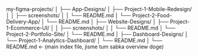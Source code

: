 my-figma-projects/
│
├── App-Designs/
│   ├── Project-1-Mobile-Redesign/
│   │   ├── screenshots/
│   │   └── README.md
│   └── Project-2-Food-Delivery-App/
│       └── README.md
│
├── Website-Designs/
│   ├── Project-1-Ecommerce-UI/
│   │   ├── screenshots/
│   │   └── README.md
│   └── Project-2-Portfolio-Site/
│       └── README.md
│
├── Dashboard-Designs/
│   └── Project-1-Analytics-Dashboard/
│       └── README.md
│
└── README.md   ← (main index file, jisme tum sabka overview doge)
